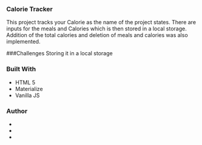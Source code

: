 ### Calorie Tracker
This project tracks your Calorie as the name of the project states. There are inputs for the meals and Calories which is then stored in a local storage. Addition of the total calories and deletion of meals and calories was also implemented.


###Challenges
Storing it in a local storage

### Built With
<ul>
  <li> HTML 5 </LI>
  <li> Materialize </li>
  <li> Vanilla JS </LI>
 </ul>
 
 ### Author
 <ul>
  <li><a href = "https://twitter.com/home"> </a></li>
  <li><a href = "www.linkedin.com/in/salihu-abdulhamid-7bab04183"> </a></li>
  <li><a href = "https://infallible-pike-a0b433.netlify.app/"></a></li>
  </ul>
